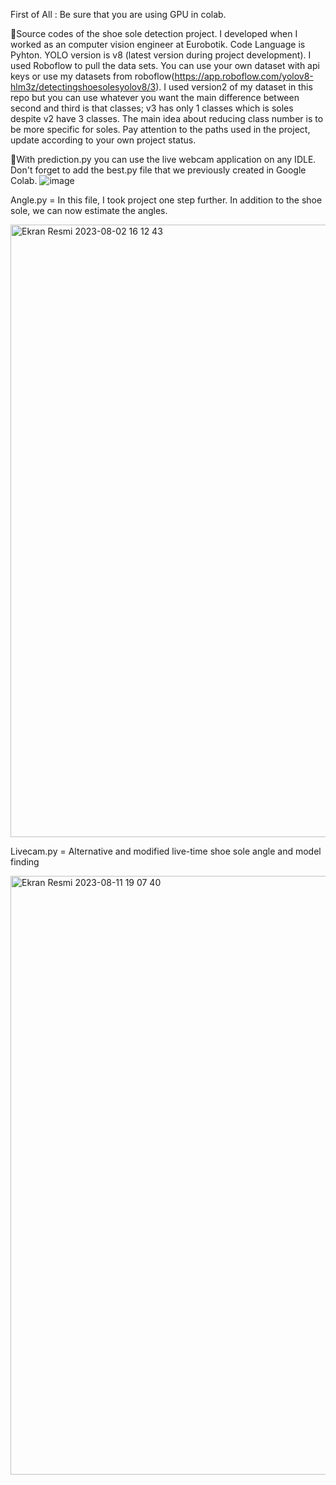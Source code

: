 First of All : Be sure that you are using GPU in colab.

🎯Source codes of the shoe sole detection project. I developed when I worked as an computer vision engineer at Eurobotik. Code Language is Pyhton. YOLO version is v8 (latest version during project development). I used Roboflow to pull the data sets. You can use your own dataset with api keys or use my datasets from roboflow(https://app.roboflow.com/yolov8-hlm3z/detectingshoesolesyolov8/3). I used version2 of my dataset in this repo but you can use whatever you want the main difference between second and third is that classes; v3 has only 1 classes which is soles despite v2 have 3 classes. The main idea about reducing class number is to be more specific for  soles. Pay attention to the paths used in the project, update according to your own project status.

🎯With prediction.py you can use the live webcam application on any IDLE. Don't forget to add the best.py file that we previously created in Google Colab.
![image](https://github.com/omertascioglu/YOLOv8-ShoeSoles-Detector/assets/33811400/c4b16591-170d-49db-84fe-fe84065afe82)

Angle.py = In this file, I took project one step further. In addition to the shoe sole, we can now estimate the angles.

<img width="980" alt="Ekran Resmi 2023-08-02 16 12 43" src="https://github.com/omertascioglu/YOLOv8-ShoeSoles-Detector/assets/33811400/94fa69bd-c766-4f8d-94d5-a106b0956fe0">

Livecam.py = Alternative and modified live-time shoe sole angle and model finding

<img width="958" alt="Ekran Resmi 2023-08-11 19 07 40" src="https://github.com/omertascioglu/YOLOv8-ShoeSoles-Detector/assets/33811400/b98d21a6-1231-4c8d-b4b5-14c9883b015c">
